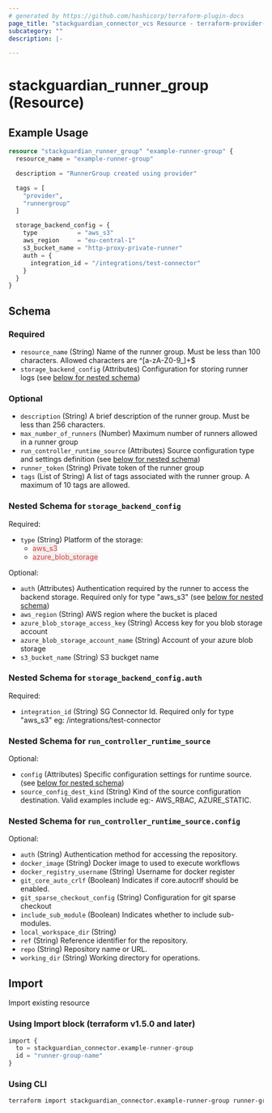 ```yaml
---
# generated by https://github.com/hashicorp/terraform-plugin-docs
page_title: "stackguardian_connector_vcs Resource - terraform-provider-stackguardian"
subcategory: ""
description: |-

---
```


# stackguardian_runner_group (Resource)

## Example Usage

```terraform
resource "stackguardian_runner_group" "example-runner-group" {
  resource_name = "example-runner-group"

  description = "RunnerGroup created using provider"

  tags = [
    "provider",
    "runnergroup"
  ]

  storage_backend_config = {
    type           = "aws_s3"
    aws_region     = "eu-central-1"
    s3_bucket_name = "http-proxy-private-runner"
    auth = {
      integration_id = "/integrations/test-connector"
    }
  }
}
```

<!-- schema generated by tfplugindocs -->
## Schema

### Required

- `resource_name` (String) Name of the runner group. Must be less than 100 characters. Allowed characters are ^[a-zA-Z0-9_]+$
- `storage_backend_config` (Attributes) Configuration for storing runner logs (see [below for nested schema](#nestedatt--storage_backend_config))

### Optional

- `description` (String) A brief description of the runner group. Must be less than 256 characters.
- `max_number_of_runners` (Number) Maximum number of runners allowed in a runner group
- `run_controller_runtime_source` (Attributes) Source configuration type and settings definition (see [below for nested schema](#nestedatt--run_controller_runtime_source))
- `runner_token` (String) Private token of the runner group
- `tags` (List of String) A list of tags associated with the runner group. A maximum of 10 tags are allowed.

<a id="nestedatt--storage_backend_config"></a>
### Nested Schema for `storage_backend_config`

Required:

- `type` (String) Platform of the storage:
	- <span style="background-color: #eff0f0; color: #e53835;">aws_s3</span>
	- <span style="background-color: #eff0f0; color: #e53835;">azure_blob_storage</span>

Optional:

- `auth` (Attributes) Authentication required by the runner to access the backend storage. Required only for type "aws_s3" (see [below for nested schema](#nestedatt--storage_backend_config--auth))
- `aws_region` (String) AWS region where the bucket is placed
- `azure_blob_storage_access_key` (String) Access key for you blob storage account
- `azure_blob_storage_account_name` (String) Account of your azure blob storage
- `s3_bucket_name` (String) S3 buckget name

<a id="nestedatt--storage_backend_config--auth"></a>
### Nested Schema for `storage_backend_config.auth`

Required:

- `integration_id` (String) SG Connector Id. Required only for type "aws_s3" eg: /integrations/test-connector



<a id="nestedatt--run_controller_runtime_source"></a>
### Nested Schema for `run_controller_runtime_source`

Optional:

- `config` (Attributes) Specific configuration settings for runtime source. (see [below for nested schema](#nestedatt--run_controller_runtime_source--config))
- `source_config_dest_kind` (String) Kind of the source configuration destination. Valid examples include eg:- AWS_RBAC, AZURE_STATIC.

<a id="nestedatt--run_controller_runtime_source--config"></a>
### Nested Schema for `run_controller_runtime_source.config`

Optional:

- `auth` (String) Authentication method for accessing the repository.
- `docker_image` (String) Docker image to used to execute workflows
- `docker_registry_username` (String) Username for docker register
- `git_core_auto_crlf` (Boolean) Indicates if core.autocrlf should be enabled.
- `git_sparse_checkout_config` (String) Configuration for git sparse checkout
- `include_sub_module` (Boolean) Indicates whether to include sub-modules.
- `local_workspace_dir` (String)
- `ref` (String) Reference identifier for the repository.
- `repo` (String) Repository name or URL.
- `working_dir` (String) Working directory for operations.





## Import

Import existing resource

### Using Import block (terraform v1.5.0 and later)
```terraform
import {
  to = stackguardian_connector.example-runner-group
  id = "runner-group-name"
}
```

### Using CLI
```bash
terraform import stackguardian_connector.example-runner-group runner-group-name
```